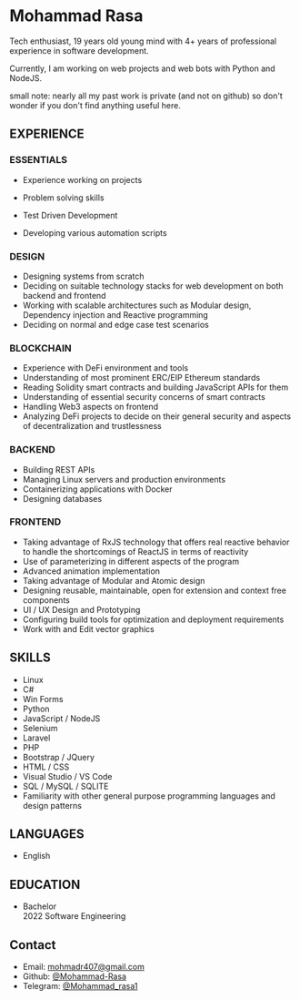 
# Mohammad Rasa

Tech enthusiast, 19 years old young mind with 4+ years of professional experience in software development. 

Currently, I am working on web projects and web bots with Python and NodeJS.

small note: nearly all my past work is private (and not on github) so don't wonder if you don't find anything useful here.

## EXPERIENCE

### ESSENTIALS

- Experience working on projects

- Problem solving skills
- Test Driven Development
- Developing various automation scripts

### DESIGN

- Designing systems from scratch
- Deciding on suitable technology stacks for web development on both backend and frontend
- Working with scalable architectures such as Modular design, Dependency injection and Reactive programming
- Deciding on normal and edge case test scenarios

### BLOCKCHAIN

- Experience with DeFi environment and tools
- Understanding of most prominent ERC/EIP Ethereum standards
- Reading Solidity smart contracts and building JavaScript APIs for them
- Understanding of essential security concerns of smart contracts
- Handling Web3 aspects on frontend
- Analyzing DeFi projects to decide on their general security and aspects of decentralization and trustlessness

### BACKEND

- Building REST APIs
- Managing Linux servers and production environments
- Containerizing applications with Docker
- Designing databases

### FRONTEND

- Taking advantage of RxJS technology that offers real reactive behavior to handle the shortcomings of ReactJS in terms of reactivity
- Use of parameterizing in different aspects of the program
- Advanced animation implementation
- Taking advantage of Modular and Atomic design
- Designing reusable, maintainable, open for extension and context free components
- UI / UX Design and Prototyping
- Configuring build tools for optimization and deployment requirements
- Work with and Edit vector graphics

## SKILLS

- Linux
- C#
- Win Forms
- Python
- JavaScript / NodeJS
- Selenium
- Laravel
- PHP
- Bootstrap / JQuery
- HTML / CSS
- Visual Studio / VS Code
- SQL / MySQL / SQLITE
- Familiarity with other general purpose programming languages and design patterns

## LANGUAGES

- English

## EDUCATION

- Bachelor  
  2022
Software Engineering

## Contact

- Email: [mohmadr407@gmail.com](mailto:mohmadr407@gmail.com)
- Github: [@Mohammad-Rasa](https://github.com/Mohammad-Rasa)
- Telegram: [@Mohammad_rasa1](https://t.me/Mohammad_rasa1)
